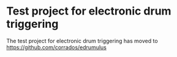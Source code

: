 # Test project for electronic drum triggering

The test project for electronic drum triggering has moved to https://github.com/corrados/edrumulus
